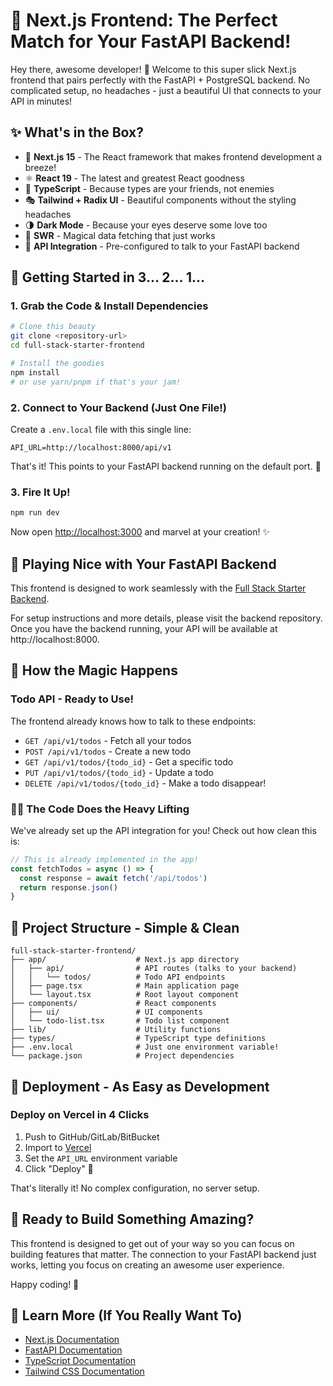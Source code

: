 # 🎨 Next.js Frontend: The Perfect Match for Your FastAPI Backend!

Hey there, awesome developer! 👋 Welcome to this super slick Next.js frontend that pairs perfectly with the FastAPI + PostgreSQL backend. No complicated setup, no headaches - just a beautiful UI that connects to your API in minutes!

## ✨ What's in the Box?

- 🚀 **Next.js 15** - The React framework that makes frontend development a breeze!
- ⚛️ **React 19** - The latest and greatest React goodness
- 🔷 **TypeScript** - Because types are your friends, not enemies
- 🎭 **Tailwind + Radix UI** - Beautiful components without the styling headaches
- 🌗 **Dark Mode** - Because your eyes deserve some love too
- 🔄 **SWR** - Magical data fetching that just works
- 🔌 **API Integration** - Pre-configured to talk to your FastAPI backend

## 🏁 Getting Started in 3... 2... 1...

### 1. Grab the Code & Install Dependencies

```bash
# Clone this beauty
git clone <repository-url>
cd full-stack-starter-frontend

# Install the goodies
npm install
# or use yarn/pnpm if that's your jam!
```

### 2. Connect to Your Backend (Just One File!)

Create a `.env.local` file with this single line:

```
API_URL=http://localhost:8000/api/v1
```

That's it! This points to your FastAPI backend running on the default port. 🔌

### 3. Fire It Up!

```bash
npm run dev
```

Now open [http://localhost:3000](http://localhost:3000) and marvel at your creation! ✨

## 🤝 Playing Nice with Your FastAPI Backend

This frontend is designed to work seamlessly with the [Full Stack Starter Backend](https://github.com/yourusername/full-stack-starter-backend).

For setup instructions and more details, please visit the backend repository. Once you have the backend running, your API will be available at http://localhost:8000.

## 🔄 How the Magic Happens

### Todo API - Ready to Use!

The frontend already knows how to talk to these endpoints:

- `GET /api/v1/todos` - Fetch all your todos
- `POST /api/v1/todos` - Create a new todo
- `GET /api/v1/todos/{todo_id}` - Get a specific todo
- `PUT /api/v1/todos/{todo_id}` - Update a todo
- `DELETE /api/v1/todos/{todo_id}` - Make a todo disappear!

### 🧙‍♂️ The Code Does the Heavy Lifting

We've already set up the API integration for you! Check out how clean this is:

```typescript
// This is already implemented in the app!
const fetchTodos = async () => {
  const response = await fetch('/api/todos')
  return response.json()
}
```

## 📁 Project Structure - Simple & Clean

```
full-stack-starter-frontend/
├── app/                    # Next.js app directory
│   ├── api/                # API routes (talks to your backend)
│   │   └── todos/          # Todo API endpoints
│   ├── page.tsx            # Main application page
│   └── layout.tsx          # Root layout component
├── components/             # React components
│   ├── ui/                 # UI components
│   └── todo-list.tsx       # Todo list component
├── lib/                    # Utility functions
├── types/                  # TypeScript type definitions
├── .env.local              # Just one environment variable!
└── package.json            # Project dependencies
```

## 🚀 Deployment - As Easy as Development

### Deploy on Vercel in 4 Clicks

1. Push to GitHub/GitLab/BitBucket
2. Import to [Vercel](https://vercel.com/new)
3. Set the `API_URL` environment variable
4. Click "Deploy" 🚀

That's literally it! No complex configuration, no server setup.

## 🎯 Ready to Build Something Amazing?

This frontend is designed to get out of your way so you can focus on building features that matter. The connection to your FastAPI backend just works, letting you focus on creating an awesome user experience.

Happy coding! 🎉

## 🔗 Learn More (If You Really Want To)

- [Next.js Documentation](https://nextjs.org/docs)
- [FastAPI Documentation](https://fastapi.tiangolo.com/)
- [TypeScript Documentation](https://www.typescriptlang.org/docs/)
- [Tailwind CSS Documentation](https://tailwindcss.com/docs)
